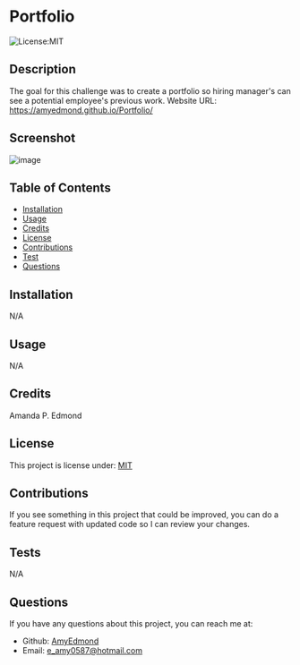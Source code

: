 # Portfolio

![License:MIT](http://img.shields.io/badge/license-MIT-blue.svg)

## Description

The goal for this challenge was to create a portfolio so hiring manager's can see a potential employee's previous work. 
Website URL: https://amyedmond.github.io/Portfolio/

## Screenshot

![image](https://github.com/AmyEdmond/HTML-CSS-and-Git-Code-Refactor/assets/122325607/5eb27a9f-a774-469d-b1e9-6bc385cc6ed4)

## Table of Contents

- [Installation](#installation)
- [Usage](#usage)
- [Credits](#credits)
- [License](#license)
- [Contributions](#contributions)
- [Test](#tests)
- [Questions](#questions)

## Installation

N/A

## Usage

N/A

## Credits

Amanda P. Edmond

## License

This project is license under: [MIT](https://lbesson.mit-license.org/)

## Contributions

If you see something in this project that could be improved, you can do a feature request with updated code so I can review your changes.

## Tests

N/A

## Questions

If you have any questions about this project, you can reach me at:

- Github: [AmyEdmond](https://github.com/AmyEdmond)
- Email: [e_amy0587@hotmail.com](e_amy0587@hotmail.com)
